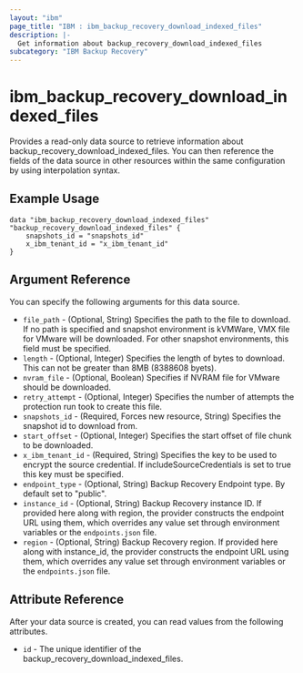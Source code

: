```yaml
---
layout: "ibm"
page_title: "IBM : ibm_backup_recovery_download_indexed_files"
description: |-
  Get information about backup_recovery_download_indexed_files
subcategory: "IBM Backup Recovery"
---
```


# ibm_backup_recovery_download_indexed_files

Provides a read-only data source to retrieve information about backup_recovery_download_indexed_files. You can then reference the fields of the data source in other resources within the same configuration by using interpolation syntax.

## Example Usage

```hcl
data "ibm_backup_recovery_download_indexed_files" "backup_recovery_download_indexed_files" {
	snapshots_id = "snapshots_id"
	x_ibm_tenant_id = "x_ibm_tenant_id"
}
```

## Argument Reference

You can specify the following arguments for this data source.

* `file_path` - (Optional, String) Specifies the path to the file to download. If no path is specified and snapshot environment is kVMWare, VMX file for VMware will be downloaded. For other snapshot environments, this field must be specified.
* `length` - (Optional, Integer) Specifies the length of bytes to download. This can not be greater than 8MB (8388608 byets).
* `nvram_file` - (Optional, Boolean) Specifies if NVRAM file for VMware should be downloaded.
* `retry_attempt` - (Optional, Integer) Specifies the number of attempts the protection run took to create this file.
* `snapshots_id` - (Required, Forces new resource, String) Specifies the snapshot id to download from.
* `start_offset` - (Optional, Integer) Specifies the start offset of file chunk to be downloaded.
* `x_ibm_tenant_id` - (Required, String) Specifies the key to be used to encrypt the source credential. If includeSourceCredentials is set to true this key must be specified.
* `endpoint_type` - (Optional, String) Backup Recovery Endpoint type. By default set to "public".
* `instance_id` - (Optional, String) Backup Recovery instance ID. If provided here along with region, the provider constructs the endpoint URL using them, which overrides any value set through environment variables or the `endpoints.json` file.
* `region` - (Optional, String) Backup Recovery region. If provided here along with instance_id, the provider constructs the endpoint URL using them, which overrides any value set through environment variables or the `endpoints.json` file.  

## Attribute Reference

After your data source is created, you can read values from the following attributes.

* `id` - The unique identifier of the backup_recovery_download_indexed_files.

